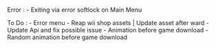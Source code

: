 Error :
    - Exiting via error softlock on Main Menu

To Do :
    - Error menu
    - Reap wii shop assets | Update asset after ward
    - Update Api and fix possible issue
    - Animation before game download
    - Random animation before game download